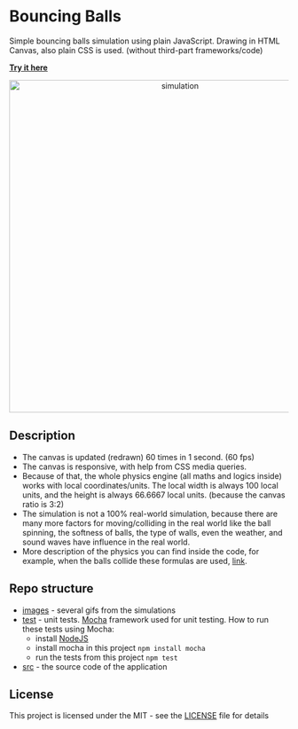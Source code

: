 # Bouncing Balls

Simple bouncing balls simulation using plain JavaScript.
Drawing in HTML Canvas, also plain CSS is used. (without third-part frameworks/code)

**[Try it here](https://mtrajk.github.io/bouncing-balls/)**

<p align="center">
    <img src="https://raw.githubusercontent.com/MTrajK/bouncing-balls/master/images/smaller_screen.gif" width="600" title="simulation">
</p>


## Description

- The canvas is updated (redrawn) 60 times in 1 second. (60 fps)
- The canvas is responsive, with help from CSS media queries.
- Because of that, the whole physics engine (all maths and logics inside) works with local coordinates/units. The local width is always 100 local units, and the height is always 66.6667 local units. (because the canvas ratio is 3:2)
- The simulation is not a 100% real-world simulation, because there are many more factors for moving/colliding in the real world like the ball spinning, the softness of balls, the type of walls, even the weather, and sound waves have influence in the real world.
- More description of the physics you can find inside the code, for example, when the balls collide these formulas are used, [link](https://en.wikipedia.org/wiki/Elastic_collision).


## Repo structure

- [images](images) - several gifs from the simulations
- [test](test) - unit tests. [Mocha](https://mochajs.org/) framework used for unit testing. How to run these tests using Mocha:
    * install [NodeJS](https://nodejs.org/)
    * install mocha in this project ``npm install mocha``
    * run the tests from this project ``npm test``
- [src](src) - the source code of the application


## License

This project is licensed under the MIT - see the [LICENSE](LICENSE) file for details